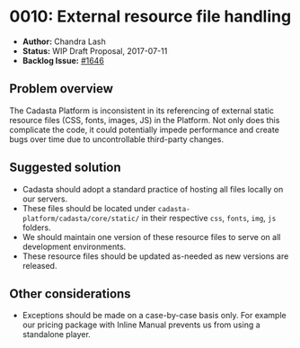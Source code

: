# 0010: External resource file handling

- **Author:** Chandra Lash
- **Status:** WIP Draft Proposal, 2017-07-11
- **Backlog Issue:** [#1646](https://github.com/Cadasta/cadasta-platform/issues/1646)


## Problem overview

The Cadasta Platform is inconsistent in its referencing of external static resource files (CSS, fonts, images, JS) in the Platform. Not only does this complicate the code, it could potentially impede performance and create bugs over time due to uncontrollable third-party changes.


## Suggested solution

- Cadasta should adopt a standard practice of hosting all files locally on our servers.
- These files should be located under `cadasta-platform/cadasta/core/static/` in their respective `css`, `fonts`, `img`, `js` folders.
- We should maintain one version of these resource files to serve on all development environments.
- These resource files should be updated as-needed as new versions are released.


## Other considerations

- Exceptions should be made on a case-by-case basis only. For example our pricing package with Inline Manual prevents us from using a standalone player.
